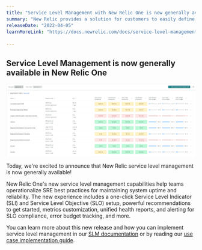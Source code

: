 ```yaml
---
title: "Service Level Management with New Relic One is now generally available"
summary: "New Relic provides a solution for customers to easily define, consume, and iterate on their SLIs and SLOs across all applications and infrastructure."
releaseDate: "2022-04-05"
learnMoreLink: "https://docs.newrelic.com/docs/service-level-management/intro-slm/"

---
```


## Service Level Management is now generally available in New Relic One

!["A screenshot of the Service Level Management UI"](./images/slm_ui.png "Service Level Management UI")

Today, we're excited to announce that New Relic service level management is now generally available!

New Relic One's new service level management capabilities help teams operationalize SRE best practices for maintaining system uptime and reliability. The new experience includes a one-click Service Level Indicator (SLI) and Service Level Objective (SLO) setup, powerful recommendations to get started, metrics customization, unified health reports, and alerting for SLO compliance, error budget tracking, and more.

You can learn more about this new release and how you can implement service level management in our [SLM documentation](https://docs.newrelic.com/docs/service-level-management/intro-slm/) or by reading our [use case implementation guide](https://docs.newrelic.com/docs/new-relic-solutions/observability-maturity/uptime-performance-reliability/slm-implementation-guide/).